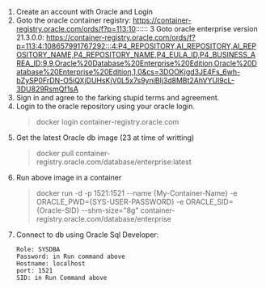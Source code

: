 1. Create an account with Oracle and Login
2. Goto the oracle container registry: https://container-registry.oracle.com/ords/f?p=113:10::::::
3 Goto oracle enterprise version  21.3.0.0: https://container-registry.oracle.com/ords/f?p=113:4:108657991767292:::4:P4_REPOSITORY,AI_REPOSITORY,AI_REPOSITORY_NAME,P4_REPOSITORY_NAME,P4_EULA_ID,P4_BUSINESS_AREA_ID:9,9,Oracle%20Database%20Enterprise%20Edition,Oracle%20Database%20Enterprise%20Edition,1,0&cs=3DOOKjgd3JE4Fs_6wh-bZySP0FrDN-O5iQXjDUHsKjV0L5x7s9yniBlj3d8MBt2AhVYUl9cL-3DU829RsmQf1sA
4. Sign in and agree to the farking stupid terms and agreement.
5. Login to the oracle repository using your oracle login.
    > docker login container-registry.oracle.com
6. Get the latest Oracle db image (23 at time of writting)
    > docker pull container-registry.oracle.com/database/enterprise:latest
7. Run above image in a container
    > docker run -d -p 1521:1521 --name {My-Container-Name} -e ORACLE_PWD={SYS-USER-PASSWORD} -e ORACLE_SID={Oracle-SID} --shm-size="8g" container-registry.oracle.com/database/enterprise
8. Connect to db using Oracle Sql Developer:
    ```Uesrname: SYS
    Role: SYSDBA
    Password: in Run command above
    Hostname: localhost
    port: 1521
    SID: in Run Command above
    ```
